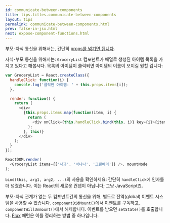 ```yaml
---
id: communicate-between-components
title: tips.titles.communicate-between-components
layout: tips
permalink: communicate-between-components.html
prev: false-in-jsx.html
next: expose-component-functions.html
---
```


부모-자식 통신을 위해서는, 간단히 [props를 넘기면 됩니다](/react/docs/multiple-components-ko-KR.html).

자식-부모 통신을 위해서는:
`GroceryList` 컴포넌트가 배열로 생성된 아이템 목록을 가지고 있다고 해봅시다. 목록의 아이템이 클릭되면 아이템의 이름이 보이길 원할 겁니다:

```js
var GroceryList = React.createClass({
  handleClick: function(i) {
    console.log('클릭한 아이템: ' + this.props.items[i]);
  },

  render: function() {
    return (
      <div>
        {this.props.items.map(function(item, i) {
          return (
            <div onClick={this.handleClick.bind(this, i)} key={i}>{item}</div>
          );
        }, this)}
      </div>
    );
  }
});

ReactDOM.render(
  <GroceryList items={['사과', '바나나', '크랜베리']} />, mountNode
);
```

`bind(this, arg1, arg2, ...)`의 사용을 확인하세요: 간단히 `handleClick`에 인자를 더 넘겼습니다. 이는 React의 새로운 컨셉이 아닙니다; 그냥 JavaScript죠.

부모-자식 관계가 없는 두 컴포넌트간의 통신을 위해, 별도로 전역(global) 이벤트 시스템을 사용할 수 있습니다. `componentDidMount()`에서 이벤트를 구독하고, `componentWillUnmount()`에서 해제합니다. 이벤트를 받으면 `setState()`를 호출합니다. [Flux](https://facebook.github.io/flux/) 패턴은 이를 정리하는 방법 중 하나입니다.
